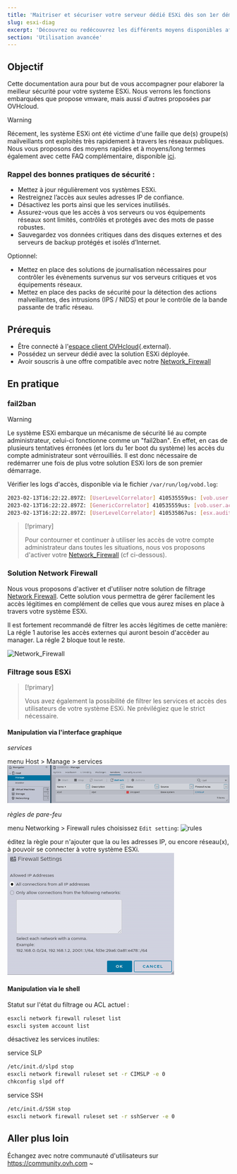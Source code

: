 ```yaml
---
title: 'Maitriser et sécuriser votre serveur dédié ESXi dès son 1er démarrage'
slug: esxi-diag
excerpt: 'Découvrez ou redécouvrez les différents moyens disponibles afin de sécuriser efficacement votre serveur dédié ESXi'
section: 'Utilisation avancée'
---
```



## Objectif

Cette documentation aura pour but de vous accompagner pour elaborer la meilleur sécurité pour votre systeme ESXi.
Nous verrons les fonctions embarquées que propose vmware, mais aussi d'autres proposées par OVHcloud.


> [!warning]
> 
> Récement, les système ESXi ont été victime d'une faille que de(s) groupe(s) mailveillants ont exploités très rapidement à travers les réseaux publiques.
> Nous vous proposons des moyens rapides et à moyens/long termes également avec cette FAQ complémentaire, disponible [ici](https://docs.ovh.com/fr/dedicated/esxi-faq/).
>


### Rappel des bonnes pratiques de sécurité :

* Mettez à jour régulièrement vos systèmes ESXi.
* Restreignez l’accès aux seules adresses IP de confiance.
* Désactivez les ports ainsi que les services inutilisés.
* Assurez-vous que les accès à vos serveurs ou vos équipements réseaux sont limités, contrôlés et protégés avec des mots de passe robustes.
* Sauvegardez vos données critiques dans des disques externes et des serveurs de backup protégés et isolés d’Internet.

Optionnel:

* Mettez en place des solutions de journalisation nécessaires pour contrôler les évènements survenus sur vos serveurs critiques et vos équipements réseaux.
* Mettez en place des packs de sécurité pour la détection des actions malveillantes, des intrusions (IPS / NIDS) et pour le contrôle de la bande passante de trafic réseau.


## Prérequis

* Être connecté à l'[espace client OVHcloud](https://www.ovh.com/auth/?action=gotomanager&from=https://www.ovh.com/fr/&ovhSubsidiary=fr){.external}.
* Possédez un serveur dédié avec la solution ESXi déployée.
* Avoir souscris à une offre compatible avec notre [Network_Firewall](https://docs.ovh.com/fr/dedicated/firewall-network/)


## En pratique

### fail2ban

> [!warning]
> Le système ESXi embarque un mécanisme de sécurité lié au compte administrateur, celui-ci fonctionne comme un "fail2ban".
> En effet, en cas de plusieurs tentatives érronées (et lors du 1er boot du système) les accès du compte administrateur sont vérrouilliés.
> Il est donc nécessaire de redémarrer une fois de plus votre solution ESXi lors de son premier démarrage.
> 

Vérifier les logs d'accès, disponible via le fichier `/var/run/log/vobd.log`:

```bash
2023-02-13T16:22:22.897Z: [UserLevelCorrelator] 410535559us: [vob.user.account.locked] Remote access for ESXi local user account 'root' has been locked for 900 seconds after 6 failed login attempts.
2023-02-13T16:22:22.897Z: [GenericCorrelator] 410535559us: [vob.user.account.locked] Remote access for ESXi local user account 'root' has been locked for 900 seconds after 6 failed login attempts.
2023-02-13T16:22:22.897Z: [UserLevelCorrelator] 410535867us: [esx.audit.account.locked] Remote access for ESXi local user account 'root' has been locked for 900 seconds after 6 failed login attempts.
```

> [!primary]
>
> Pour contourner et continuer à utiliser les accès de votre compte administrateur dans toutes les situations, nous vos proposons d'activer votre [Network_Firewall](https://docs.ovh.com/fr/dedicated/firewall-network/) (cf ci-dessous).
>



### Solution Network Firewall

Nous vous proposons d'activer et d'utiliser notre solution de filtrage [Network Firewall](https://docs.ovh.com/fr/dedicated/firewall-network/).
Cette solution vous permettra de gérer facilement les accès légitimes en complément de celles que vous aurez mises en place à travers votre système ESXi.


Il est fortement recommandé de filtrer les accès légitimes de cette manière:
La régle 1  autorise les accès externes qui auront besoin d'accèder au manager.
La régle 2  bloque tout le reste.

![Network_Firewall](image/firewall_network_.png)


### Filtrage sous ESXi

> [!primary]
>
> Vous avez également la possibilité de filtrer les services et accès des utilisateurs de votre système ESXi.
> Ne prévilégiez que le strict nécessaire.
>

#### Manipulation via l'interface graphique

*services*

menu Host > Manage > services
![services](images/slpd_.png)

*règles de pare-feu*

menu Networking > Firewall rules
choisissez `Edit setting`:
![rules](images/edit_fw_rule.png)

éditez la règle pour n'ajouter que la ou les adresses IP, ou encore réseau(x), à pouvoir se connecter à votre système ESXi.
![custom](images/custom_fw_rule.png)


#### Manipulation via le shell

Statut sur l'état du filtrage ou ACL actuel :
```bash
esxcli network firewall ruleset list
esxcli system account list
```

désactivez les services inutiles:

service SLP
```bash
/etc/init.d/slpd stop
esxcli network firewall ruleset set -r CIMSLP -e 0
chkconfig slpd off
```

service SSH
```bash
/etc/init.d/SSH stop
esxcli network firewall ruleset set -r sshServer -e 0
```



## Aller plus loin

Échangez avec notre communauté d'utilisateurs sur <https://community.ovh.com>
~                                                                                        
